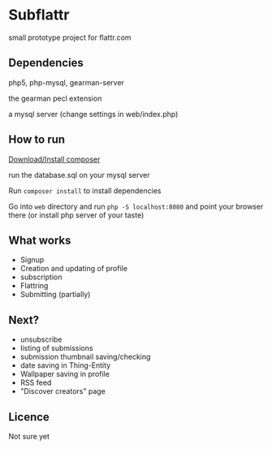 Subflattr
=========

small prototype project for flattr.com

Dependencies
------------

php5, php-mysql, gearman-server

the gearman pecl extension

a mysql server (change settings in web/index.php)

How to run
----------

[Download/Install composer](http://getcomposer.org)

run the database.sql on your mysql server

Run `composer install` to install dependencies

Go into `web` directory and run `php -S localhost:8080` and point your browser there (or install php server of your taste)

What works
----------
* Signup
* Creation and updating of profile
* subscription
* Flattring
* Submitting (partially)

Next?
-----
* unsubscribe
* listing of submissions
* submission thumbnail saving/checking
* date saving in Thing-Entity
* Wallpaper saving in profile
* RSS feed
* "Discover creators" page


Licence
-------

Not sure yet
